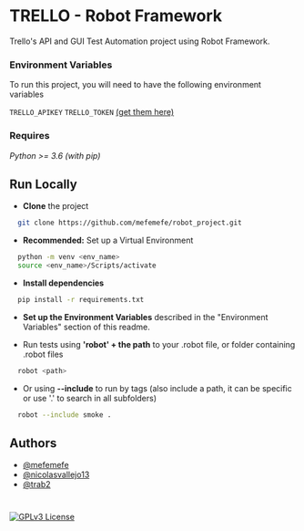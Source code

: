 
# TRELLO - Robot Framework

Trello's API and GUI Test Automation project using Robot Framework.


### Environment Variables

To run this project, you will need to have the following environment variables

`TRELLO_APIKEY`
`TRELLO_TOKEN`
[(get them here)](https://trello.com/app-key)



### Requires

*Python >= 3.6   (with pip)*
## Run Locally

- **Clone** the project

```bash
  git clone https://github.com/mefemefe/robot_project.git
```

- **Recommended:** Set up a Virtual Environment

```bash
  python -m venv <env_name>
  source <env_name>/Scripts/activate 
```

- **Install dependencies**

```bash
  pip install -r requirements.txt
```

- **Set up the Environment Variables** described in the "Environment Variables"  section of this readme.

- Run tests using **'robot' + the path** to your .robot file, or folder containing .robot files

```bash
  robot <path>
```
- Or using **--include** to run by tags (also include a path, it can be specific or use '.' to search in all subfolders)

```bash
  robot --include smoke .
```
## Authors

- [@mefemefe](https://github.com/mefemefe)
- [@nicolasvallejo13](https://github.com/nicolasvallejo13)
- [@trab2](https://github.com/trab2)


#

[![GPLv3 License](https://img.shields.io/badge/License-GPL%20v3-yellow.svg)](https://opensource.org/licenses/)
